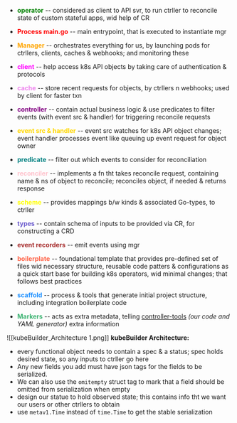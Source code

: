 - <font style="color:green"><b>operator</b></font> -- considered as client to API svr, to run ctrller to reconcile state of custom stateful apps, wid help of CR
- <font style="color:red"><b>Process main.go</b></font> -- main entrypoint, that is executed to instantiate mgr
- <font style="color:orange"><b>Manager</b></font> -- orchestrates everything for us, by launching pods for ctrllers, clients, caches & webhooks; and monitoring these
- <font style="color:magenta"><b>client</b></font> -- help access k8s API objects by taking care of authentication & protocols
- <font style="color:violet"><b>cache</b></font> -- store recent requests for objects, by ctrllers n webhooks; used by client for faster txn
- <font style="color:purple"><b>controller</b></font> -- contain actual business logic & use predicates to filter events (with event src & handler) for triggering reconcile requests
- <font style="color:gold"><b>event src & handler</b></font> -- event src watches for k8s API object changes; event handler processes event like queuing up event request for object owner
- <font style="color:teal"><b>predicate</b></font> -- filter out which events to consider for reconciliation
- <font style="color:pink"><b>reconciler</b></font> -- implements a fn tht takes reconcile request, containing name & ns of object to reconcile; reconciles object, if needed & returns response

- <font style="color:yellow"><b>scheme</b></font> -- provides mappings b/w kinds & associated Go-types, to ctrller
- <font style="color:slateblue"><b>types</b></font> -- contain schema of inputs to be provided via CR, for constructing a CRD
- <font style="color:brown"><b>event recorders</b></font> -- emit events using mgr
- <font style="color:Tomato"><b>boilerplate</b></font> -- foundational template that provides pre-defined set of files wid necessary structure, reusable code patters & configurations as a quick start base for building k8s operators, wid minimal changes; that follows best practices
- <font style="color:dodgerblue"><b>scaffold</b></font> -- process & tools that generate initial project structure, including integration boilerplate code
- <font style="color:mediumseagreen"><b>Markers</b></font> -- acts as extra metadata, telling [controller-tools](https://github.com/kubernetes-sigs/controller-tools) _(our code and YAML generator)_ extra information


![[kubeBuilder_Architecture 1.png]]
**kubeBuilder Architecture:**

- every functional object needs to contain a spec & a status; spec holds desired state, so any inputs to ctrller go here
- Any new fields you add must have json tags for the fields to be serialized.
- We can also use the `omitempty` struct tag to mark that a field should be omitted from serialization when empty
- design our statue to hold observed state; this contains info tht we want our users or other ctrllers to obtain
- use `metav1.Time` instead of `time.Time` to get the stable serialization

